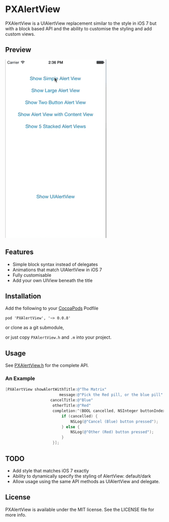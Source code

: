 # PXAlertView

PXAlertView is a UIAlertView replacement similar to the style in iOS 7 but with a block based API and the ability to customise the styling and add custom views.

## Preview
![Demo Animation](animation.gif)

## Features

* Simple block syntax instead of delegates
* Animations that match UIAlertView in iOS 7
* Fully customisable
* Add your own UIView beneath the title

## Installation

Add the following to your [CocoaPods](http://cocoapods.org/) Podfile

	pod 'PXAlertView', '~> 0.0.8'

or clone as a git submodule,

or just copy ```PXAlertView.h``` and ```.m``` into your project.

## Usage

See [PXAlertView.h](Classes/PXAlertView.h) for the complete API.

### An Example

```Objective-C
[PXAlertView showAlertWithTitle:@"The Matrix"
                        message:@"Pick the Red pill, or the blue pill"
                    cancelTitle:@"Blue"
                     otherTitle:@"Red"
                     completion:^(BOOL cancelled, NSInteger buttonIndex) {
                         if (cancelled) {
                             NSLog(@"Cancel (Blue) button pressed");
                         } else {
                             NSLog(@"Other (Red) button pressed");
                         }
                     }];
```

## TODO

* Add style that matches iOS 7 exactly
* Ability to dynamically specify the styling of AlertView: default/dark
* Allow usage using the same API methods as UIAlertView and delegate.

## License

PXAlertView is available under the MIT license. See the LICENSE file for more info.